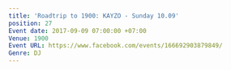 ```yaml
---
title: 'Roadtrip to 1900: KAYZO - Sunday 10.09'
position: 27
Event date: 2017-09-09 07:00:00 +07:00
Venue: 1900
Event URL: https://www.facebook.com/events/166692903879849/
Genre: DJ
---
```


